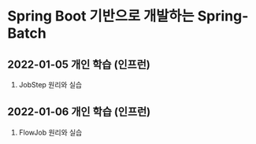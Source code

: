 # Spring Boot 기반으로 개발하는 Spring-Batch

## 2022-01-05 개인 학습 (인프런)
1. JobStep 원리와 실습

## 2022-01-06 개인 학습 (인프런)
1. FlowJob 원리와 실습